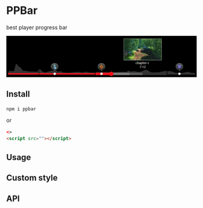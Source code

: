 # PPBar

best player progress bar

![ppbar](./demo/p.png)

## Install

```
npm i ppbar
```

or

```html
<>
<script src=""></script>
```

## Usage


## Custom style

## API




